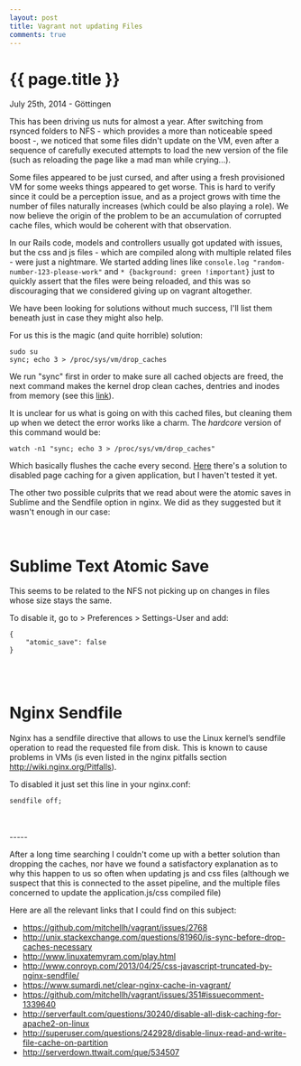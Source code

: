 ```yaml
---
layout: post
title: Vagrant not updating Files
comments: true
---
```


{{ page.title }}
================

<p class="meta">July 25th, 2014 - Göttingen</p>

This has been driving us nuts for almost a year. After switching from rsynced folders to NFS - which provides a more than noticeable speed boost -, we noticed that some files didn't update on the VM, even after a sequence of carefully executed attempts to load the new version of the file (such as reloading the page like a mad man while crying...).

Some files appeared to be just cursed, and after using a fresh provisioned VM for some weeks things appeared to get worse. This is hard to verify since it could be a perception issue, and as a project grows with time the number of files naturally increases (which could be also playing a role). We now believe the origin of the problem to be an accumulation of corrupted cache files, which would be coherent with that observation.

In our Rails code, models and controllers usually got updated with issues, but the css and js files - which are compiled along with multiple related files - were just a nightmare. We started adding lines like <code>console.log "random-number-123-please-work"</code> and <code>* {background: green !important}</code> just to quickly assert that the files were being reloaded, and this was so discouraging that we considered giving up on vagrant altogether.

We have been looking for solutions without much success, I'll list them beneath just in case they might also help.

For us this is the magic (and quite horrible) solution:

    sudo su
    sync; echo 3 > /proc/sys/vm/drop_caches

We run "sync" first in order to make sure all cached objects are freed, the next command makes the kernel drop clean caches, dentries and inodes from memory (see this <a href='http://unix.stackexchange.com/questions/81960/is-sync-before-drop-caches-necessary'>link</a>).

It is unclear for us what is going on with this cached files, but cleaning them up when we detect the error works like a charm. The <em>hardcore</em> version of this command would be:

    watch -n1 "sync; echo 3 > /proc/sys/vm/drop_caches"

Which basically flushes the cache every second. <a href='http://superuser.com/questions/242928/disable-linux-read-and-write-file-cache-on-partition/464382'>Here</a> there's a solution to disabled page caching for a given application, but I haven't tested it yet.

The other two possible culprits that we read about were the atomic saves in Sublime and the Sendfile option in nginx. We did as they suggested but it wasn't enough in our case:

<br />

Sublime Text Atomic Save
========================

This seems to be related to the NFS not picking up on changes in files whose size stays the same.

To disable it, go to > Preferences > Settings-User  and add:

    {
        "atomic_save": false
    }

<br />
<br />

Nginx Sendfile
==============

Nginx has a sendfile directive that allows to use the Linux kernel’s sendfile operation to read the requested file from disk. This is known to cause problems in VMs (is even listed in the nginx pitfalls section http://wiki.nginx.org/Pitfalls).

To disabled it just set this line in your nginx.conf:

    sendfile off;


<br />
<br />
-----

After a long time searching I couldn't come up with a better solution than dropping the caches, nor have we found a satisfactory explanation as to why this happen to us so often when updating js and css files (although we suspect that this is connected to the asset pipeline, and the multiple files concerned to update the application.js/css compiled file)

Here are all the relevant links that I could find on this subject:

* <a href='https://github.com/mitchellh/vagrant/issues/2768'>https://github.com/mitchellh/vagrant/issues/2768</a>
* <a href='http://unix.stackexchange.com/questions/81960/is-sync-before-drop-caches-necessary'>http://unix.stackexchange.com/questions/81960/is-sync-before-drop-caches-necessary</a>
* <a href='http://www.linuxatemyram.com/play.html'>http://www.linuxatemyram.com/play.html</a>
* <a href='http://www.conroyp.com/2013/04/25/css-javascript-truncated-by-nginx-sendfile/'>http://www.conroyp.com/2013/04/25/css-javascript-truncated-by-nginx-sendfile/</a>
* <a href='https://www.sumardi.net/clear-nginx-cache-in-vagrant/'>https://www.sumardi.net/clear-nginx-cache-in-vagrant/</a>
* <a href='https://github.com/mitchellh/vagrant/issues/351#issuecomment-1339640'>https://github.com/mitchellh/vagrant/issues/351#issuecomment-1339640</a>
* <a href='http://serverfault.com/questions/30240/disable-all-disk-caching-for-apache2-on-linux'>http://serverfault.com/questions/30240/disable-all-disk-caching-for-apache2-on-linux</a>
* <a href='http://superuser.com/questions/242928/disable-linux-read-and-write-file-cache-on-partition'>http://superuser.com/questions/242928/disable-linux-read-and-write-file-cache-on-partition</a>
* <a href='http://serverdown.ttwait.com/que/534507'>http://serverdown.ttwait.com/que/534507</a>



